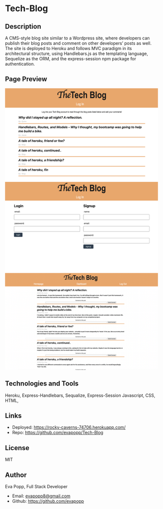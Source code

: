 # Tech-Blog

## Description
A CMS-style blog site similar to a Wordpress site, where developers can publish their blog posts and comment on other developers’ posts as well. The site is deployed to Heroku and follows MVC paradigm in its architectural structure, using Handlebars.js as the templating language, Sequelize as the ORM, and the express-session npm package for authentication.

## Page Preview
![homepage screen](./public/images/homepage.png)
![login screen](./public/images/login.png)
![dashboard screen](./public/images/dashboard.png)

## Technologies and Tools
Heroku, Express-Handlebars, Sequalize, Express-Session Javascript, CSS, HTML, 

## Links
* Deployed: https://rocky-caverns-74706.herokuapp.com/
* Repo: https://github.com/evapopp/Tech-Blog

## License
MIT

## Author
Eva Popp, Full Stack Developer
* Email: evapopp8@gmail.com
* Github: https://github.com/evapopp
